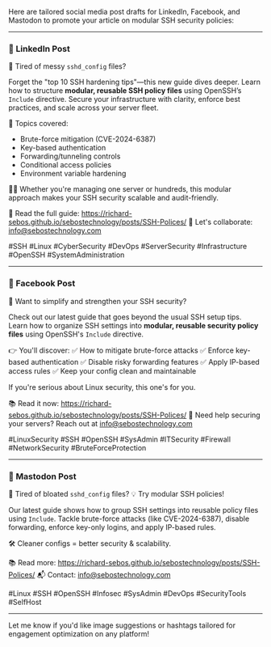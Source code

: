 Here are tailored social media post drafts for LinkedIn, Facebook, and Mastodon to promote your article on modular SSH security policies:

---

### 🔗 LinkedIn Post

🚀 Tired of messy `sshd_config` files?

Forget the "top 10 SSH hardening tips"—this new guide dives deeper. Learn how to structure **modular, reusable SSH policy files** using OpenSSH’s `Include` directive. Secure your infrastructure with clarity, enforce best practices, and scale across your server fleet.

🔐 Topics covered:

* Brute-force mitigation (CVE-2024-6387)
* Key-based authentication
* Forwarding/tunneling controls
* Conditional access policies
* Environment variable hardening

👨‍💻 Whether you're managing one server or hundreds, this modular approach makes your SSH security scalable and audit-friendly.

📖 Read the full guide: https://richard-sebos.github.io/sebostechnology/posts/SSH-Polices/
💬 Let's collaborate: [info@sebostechnology.com](mailto:info@sebostechnology.com)

#SSH #Linux #CyberSecurity #DevOps #ServerSecurity #Infrastructure #OpenSSH #SystemAdministration

---

### 📘 Facebook Post

🔐 Want to simplify and strengthen your SSH security?

Check out our latest guide that goes beyond the usual SSH setup tips. Learn how to organize SSH settings into **modular, reusable security policy files** using OpenSSH's `Include` directive.

👉 You'll discover:
✅ How to mitigate brute-force attacks
✅ Enforce key-based authentication
✅ Disable risky forwarding features
✅ Apply IP-based access rules
✅ Keep your config clean and maintainable

If you're serious about Linux security, this one's for you.

📚 Read it now: https://richard-sebos.github.io/sebostechnology/posts/SSH-Polices/
📧 Need help securing your servers? Reach out at [info@sebostechnology.com](mailto:info@sebostechnology.com)

#LinuxSecurity #SSH #OpenSSH #SysAdmin #ITSecurity #Firewall #NetworkSecurity #BruteForceProtection

---

### 🐘 Mastodon Post

🔐 Tired of bloated `sshd_config` files?
💡 Try modular SSH policies!

Our latest guide shows how to group SSH settings into reusable policy files using `Include`. Tackle brute-force attacks (like CVE-2024-6387), disable forwarding, enforce key-only logins, and apply IP-based rules.

🛠️ Cleaner configs = better security & scalability.

📚 Read more: https://richard-sebos.github.io/sebostechnology/posts/SSH-Polices/
📬 Contact: info@sebostechnology.com

#Linux #SSH #OpenSSH #Infosec #SysAdmin #DevOps #SecurityTools #SelfHost

---

Let me know if you'd like image suggestions or hashtags tailored for engagement optimization on any platform!
